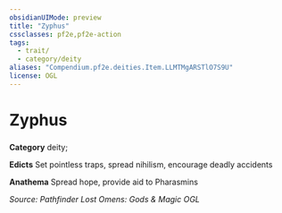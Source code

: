 ```yaml
---
obsidianUIMode: preview
title: "Zyphus"
cssclasses: pf2e,pf2e-action
tags:
  - trait/
  - category/deity
aliases: "Compendium.pf2e.deities.Item.LLMTMgARSTlO7S9U"
license: OGL
---
```

# Zyphus

### 

**Category** deity; 




**Edicts** Set pointless traps, spread nihilism, encourage deadly accidents

**Anathema** Spread hope, provide aid to Pharasmins

*Source: Pathfinder Lost Omens: Gods & Magic*
*OGL*